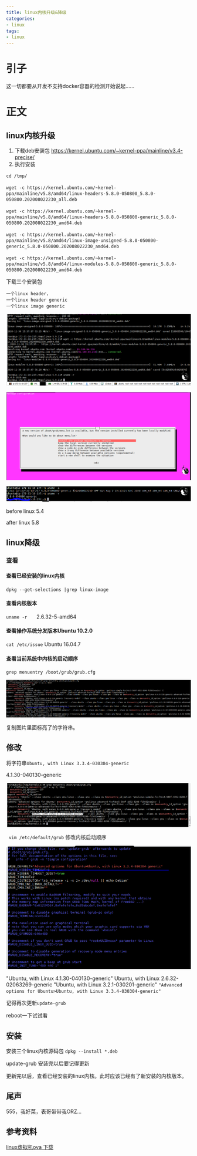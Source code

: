 ```yaml
---
title: linux内核升级&降级
categories:
- linux
tags:
- linux
---
```


# 引子

这一切都要从开发不支持docker容器的检测开始说起…… 

# 正文
## linux内核升级
1. 下载deb安装包
https://kernel.ubuntu.com/~kernel-ppa/mainline/v3.4-precise/
2. 执行安装

```
cd /tmp/

wget -c https://kernel.ubuntu.com/~kernel-ppa/mainline/v5.8/amd64/linux-headers-5.8.0-050800_5.8.0-050800.202008022230_all.deb

wget -c https://kernel.ubuntu.com/~kernel-ppa/mainline/v5.8/amd64/linux-headers-5.8.0-050800-generic_5.8.0-050800.202008022230_amd64.deb

wget -c https://kernel.ubuntu.com/~kernel-ppa/mainline/v5.8/amd64/linux-image-unsigned-5.8.0-050800-generic_5.8.0-050800.202008022230_amd64.deb

wget -c https://kernel.ubuntu.com/~kernel-ppa/mainline/v5.8/amd64/linux-modules-5.8.0-050800-generic_5.8.0-050800.202008022230_amd64.deb
```

下载三个安装包

```
一个linux header，
一个linux header generic
一个linux image generic
```

![kernel](https://raw.githubusercontent.com/Whale3070/Whale3070.github.io/master/images/11-30-11/kernel.PNG)

![9](https://raw.githubusercontent.com/Whale3070/Whale3070.github.io/master/images/11-30-11/9.PNG)

![10](https://raw.githubusercontent.com/Whale3070/Whale3070.github.io/master/images/11-30-11/10.PNG)

before linux 5.4 

after linux 5.8

## linux降级

### 查看

#### 查看已经安装的linux内核
`dpkg --get-selections |grep linux-image`
#### 查看内核版本
`uname -r	`
2.6.32-5-amd64

#### 查看操作系统分发版本Ubuntu 10.2.0
`cat /etc/issue`
Ubuntu 16.04.7 

#### 查看当前系统中内核的启动顺序
`grep menuentry /boot/grub/grub.cfg`

![](https://raw.githubusercontent.com/Whale3070/Whale3070.github.io/master/images/11-30-11/1.PNG)

复制图片里面标亮了的字符串。
## 修改
将字符串`Ubuntu, with Linux 3.3.4-030304-generic`

4.1.30-040130-generic

![](https://raw.githubusercontent.com/Whale3070/Whale3070.github.io/master/images/11-30-11/2.PNG)

` vim /etc/default/grub`
修改内核启动顺序

![](https://raw.githubusercontent.com/Whale3070/Whale3070.github.io/master/images/11-30-11/3.PNG)

"Ubuntu, with Linux 4.1.30-040130-generic"
Ubuntu, with Linux 2.6.32-02063269-generic
"Ubuntu, with Linux 3.2.1-030201-generic"
`"Advanced options for Ubuntu>Ubuntu, with Linux 3.3.4-030304-generic"`

记得再次更新`update-grub`

reboot一下试试看

## 安装
安装三个linux内核源码包
`dpkg --install *.deb`

update-grub
安装完以后要记得更新

更新完以后，查看已经安装的linux内核。此时应该已经有了新安装的内核版本。
## 尾声
555，我好菜，表哥带带我ORZ...

## 参考资料
[linux虚拟机ova 下载](https://virtualboxes.org/images/ubuntu/)
